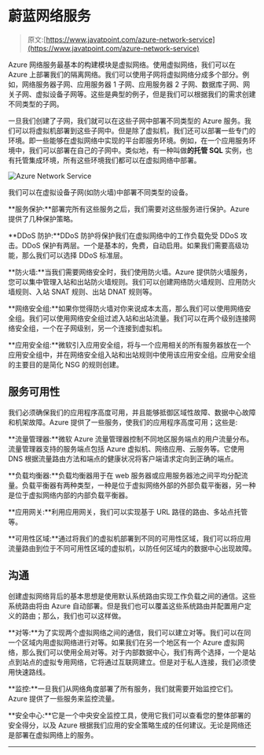 # 蔚蓝网络服务

> 原文:[https://www.javatpoint.com/azure-network-service](https://www.javatpoint.com/azure-network-service)

Azure 网络服务最基本的构建模块是虚拟网络。使用虚拟网络，我们可以在 Azure 上部署我们的隔离网络。我们可以使用子网将虚拟网络分成多个部分。例如，网络服务器子网、应用服务器 1 子网、应用服务器 2 子网、数据库子网、网关子网、虚拟设备子网等。这些是典型的例子，但是我们可以根据我们的需求创建不同类型的子网。

一旦我们创建了子网，我们就可以在这些子网中部署不同类型的 Azure 服务。我们可以将虚拟机部署到这些子网中。但是除了虚拟机，我们还可以部署一些专门的环境。即一些能够在虚拟网络中实现的平台即服务环境。例如，在一个应用服务环境中，我们可以部署在自己的子网中。类似地，有一种叫做**的托管 SQL** 实例，也有托管集成环境，所有这些环境我们都可以在虚拟网络中部署。

![Azure Network Service](../Images/e804f7279998fbb7bb410800c1fcf0c8.png)

我们可以在虚拟设备子网(如防火墙)中部署不同类型的设备。

**服务保护:**部署完所有这些服务之后，我们需要对这些服务进行保护。Azure 提供了几种保护策略。

**DDoS 防护:**DDoS 防护将保护我们在虚拟网络中的工作负载免受 DDoS 攻击。DDoS 保护有两层。一个是基本的，免费，自动启用。如果我们需要高级功能，那么我们可以选择 DDoS 标准层。

**防火墙:**当我们需要网络安全时，我们使用防火墙。Azure 提供防火墙服务，您可以集中管理入站和出站防火墙规则。我们可以创建网络防火墙规则、应用防火墙规则、入站 SNAT 规则、出站 DNAT 规则等。

**网络安全组:**如果你觉得防火墙对你来说成本太高，那么我们可以使用网络安全组。我们可以使用网络安全组过滤入站和出站流量。我们可以在两个级别连接网络安全组，一个在子网级别，另一个连接到虚拟机。

**应用安全组:**微软引入应用安全组，将与一个应用相关的所有服务器放在一个应用安全组中，并在网络安全组入站和出站规则中使用该应用安全组。应用安全组的主要目的是简化 NSG 的规则创建。

## 服务可用性

我们必须确保我们的应用程序高度可用，并且能够抵御区域性故障、数据中心故障和机架故障。Azure 提供了一些服务，使我们的应用程序高度可用；这些是:

**流量管理器:**微软 Azure 流量管理器控制不同地区服务端点的用户流量分布。流量管理器支持的服务端点包括 Azure 虚拟机、网络应用、云服务等。它使用 DNS 根据流量路由方法和端点的健康状况将客户端请求定向到正确的端点。

**负载均衡器:**负载均衡器用于在 web 服务器或应用服务器池之间平均分配流量。负载平衡器有两种类型，一种是位于虚拟网络外部的外部负载平衡器，另一种是位于虚拟网络内部的内部负载平衡器。

**应用网关:**利用应用网关，我们可以实现基于 URL 路径的路由、多站点托管等。

**可用性区域:**通过将我们的虚拟机部署到不同的可用性区域，我们可以将应用流量路由到位于不同可用性区域的虚拟机，以防任何区域内的数据中心出现故障。

## 沟通

创建虚拟网络背后的基本思想是使用默认系统路由实现工作负载之间的通信。这些系统路由将由 Azure 自动部署。但是我们也可以覆盖这些系统路由并配置用户定义的路由；那么，我们也可以这样做。

**对等:**为了实现两个虚拟网络之间的通信，我们可以建立对等。我们可以在同一个区域内用虚拟网络进行对等。如果我们在另一个地区有一个 Azure 虚拟网络，那么我们可以使用全局对等。对于内部数据中心，我们有两个选择，一个是站点到站点的虚拟专用网络，它将通过互联网建立。但是对于私人连接，我们必须使用快速路线。

**监控:**一旦我们从网络角度部署了所有服务，我们就需要开始监控它们。Azure 提供了一些服务来监控流量。

**安全中心:**它是一个中央安全监控工具，使用它我们可以查看您的整体部署的安全得分，以及 Azure 根据我们应用的安全策略生成的任何建议。无论是网络还是部署在虚拟网络上的服务。

* * *